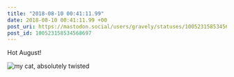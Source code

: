 ```yaml
---
title: "2018-08-10 00:41:11.99"
date: 2018-08-10 00:41:11.99 +00
post_uri: https://mastodon.social/users/gravely/statuses/100523158534568697
post_id: 100523158534568697
---
```

Hot August!


![my cat, absolutely twisted](/images/5335211.jpeg)

